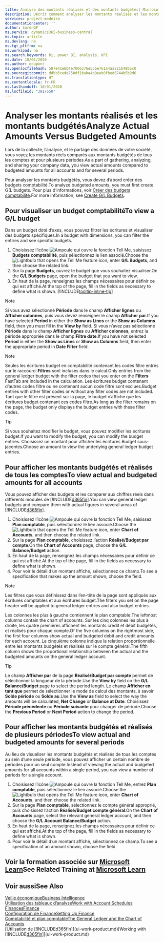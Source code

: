 ```yaml
---
title: Analyse des montants réalisés et des montants budgétés| Microsoft Docs
description: Décrit comment analyser les montants réalisés et les montants budgétés.
services: project-madeira
documentationcenter: ''
author: SorenGP
ms.service: dynamics365-business-central
ms.topic: article
ms.devlang: na
ms.tgt_pltfrm: na
ms.workload: na
ms.search.keywords: bi, power BI, analysis, KPI
ms.date: 10/01/2020
ms.author: edupont
ms.openlocfilehash: 587e41ebb4e700b376e555e761a4aa221b49b6c0
ms.sourcegitcommit: ddbb5cede750df1baba4b3eab8fbed6744b5b9d6
ms.translationtype: HT
ms.contentlocale: fr-FR
ms.lasthandoff: 10/01/2020
ms.locfileid: "3917650"
---
```

# <a name="analyze-actual-amounts-versus-budgeted-amounts"></a><span data-ttu-id="7f902-103">Analyser les montants réalisés et les montants budgétés</span><span class="sxs-lookup"><span data-stu-id="7f902-103">Analyze Actual Amounts Versus Budgeted Amounts</span></span>
<span data-ttu-id="7f902-104">Lors de la collecte, l’analyse, et le partage des données de votre société, vous voyez les montants réels comparés aux montants budgétés de tous les comptes et pour plusieurs périodes.</span><span class="sxs-lookup"><span data-stu-id="7f902-104">As a part of gathering, analyzing, and sharing your company data, you view actual amounts compared to budgeted amounts for all accounts and for several periods.</span></span>

<span data-ttu-id="7f902-105">Pour analyser les montants budgétés, vous devez d’abord créer des budgets comptabilité.</span><span class="sxs-lookup"><span data-stu-id="7f902-105">To analyze budgeted amounts, you must first create G(L budgets.</span></span> <span data-ttu-id="7f902-106">Pour plus d’informations, voir [Créer des budgets comptabilité](finance-how-create-budgets.md).</span><span class="sxs-lookup"><span data-stu-id="7f902-106">For more information, see [Create G/L Budgets](finance-how-create-budgets.md).</span></span>

## <a name="to-view-a-gl-budget"></a><span data-ttu-id="7f902-107">Pour visualiser un budget comptabilité</span><span class="sxs-lookup"><span data-stu-id="7f902-107">To view a G/L budget</span></span>
<span data-ttu-id="7f902-108">Dans un budget doté d’axes, vous pouvez filtrer les écritures et visualiser des budgets spécifiques.</span><span class="sxs-lookup"><span data-stu-id="7f902-108">In a budget with dimensions, you can filter the entries and see specific budgets.</span></span>

1. <span data-ttu-id="7f902-109">Choisissez l’icône ![Ampoule qui ouvre la fonction Tell Me](media/ui-search/search_small.png "Dites-moi ce que vous voulez faire"), saisissez **Budgets comptabilité**, puis sélectionnez le lien associé.</span><span class="sxs-lookup"><span data-stu-id="7f902-109">Choose the ![Lightbulb that opens the Tell Me feature](media/ui-search/search_small.png "Tell me what you want to do") icon, enter **G/L Budgets**, and then choose the related link.</span></span>
2. <span data-ttu-id="7f902-110">Sur la page **Budgets**, ouvrez le budget que vous souhaitez visualiser.</span><span class="sxs-lookup"><span data-stu-id="7f902-110">On the **G/L Budgets** page, open the budget that you want to view.</span></span>  
3. <span data-ttu-id="7f902-111">En haut de la page, renseignez les champs nécessaires pour définir ce qui est affiché.</span><span class="sxs-lookup"><span data-stu-id="7f902-111">At the top of the page, fill in the fields as necessary to define what is shown.</span></span> [!INCLUDE[tooltip-inline-tip](includes/tooltip-inline-tip_md.md)]

> [!NOTE]  
>   <span data-ttu-id="7f902-112">Si vous avez sélectionné **Période** dans le champ **Afficher lignes** ou **Afficher colonnes**, puis vous devez renseigner le champ **Afficher par**.</span><span class="sxs-lookup"><span data-stu-id="7f902-112">If you have selected **Period** in either the **Show as Lines** or the **Show as Columns** field, then you must fill in the **View by** field.</span></span> <span data-ttu-id="7f902-113">Si vous n’avez pas sélectionné **Période** dans le champ **Afficher lignes** ou **Afficher colonnes**, entrez la période appropriée dans le champ **Filtre date**.</span><span class="sxs-lookup"><span data-stu-id="7f902-113">If you have not selected **Period** in either the **Show as Lines** or **Show as Columns** field, then enter the appropriate period in **Date Filter** field.</span></span>  

> [!NOTE]  
>   <span data-ttu-id="7f902-114">Seules les écritures budget en comptabilité contenant les codes filtre entrés sur le raccourci **Filtres** sont incluses dans le calcul.</span><span class="sxs-lookup"><span data-stu-id="7f902-114">Only entries from the general ledger budget with the filter codes that you enter on the **Filters** FastTab are included in the calculation.</span></span> <span data-ttu-id="7f902-115">Les écritures budget contenant d’autres codes filtre ou ne contenant aucun code filtre sont exclues.</span><span class="sxs-lookup"><span data-stu-id="7f902-115">Budget entries with other filter codes or without any filter codes are not included.</span></span> <span data-ttu-id="7f902-116">Tant que le filtre est présent sur la page, le budget n’affiche que les écritures budget contenant ces codes filtre.</span><span class="sxs-lookup"><span data-stu-id="7f902-116">As long as the filter remains on the page, the budget only displays the budget entries with these filter codes.</span></span>  

> [!TIP]  
>   <span data-ttu-id="7f902-117">Si vous souhaitez modifier le budget, vous pouvez modifier les écritures budget.</span><span class="sxs-lookup"><span data-stu-id="7f902-117">If you want to modify the budget, you can modify the budget entries.</span></span> <span data-ttu-id="7f902-118">Choisissez un montant pour afficher les écritures Budget sous-jacentes.</span><span class="sxs-lookup"><span data-stu-id="7f902-118">Choose an amount to view the underlying general ledger budget entries.</span></span>

## <a name="to-view-actual-and-budgeted-amounts-for-all-accounts"></a><span data-ttu-id="7f902-119">Pour afficher les montants budgétés et réalisés de tous les comptes</span><span class="sxs-lookup"><span data-stu-id="7f902-119">To view actual and budgeted amounts for all accounts</span></span>  
<span data-ttu-id="7f902-120">Vous pouvez afficher des budgets et les comparer aux chiffres réels dans différents modules de [!INCLUDE[d365fin](includes/d365fin_md.md)].</span><span class="sxs-lookup"><span data-stu-id="7f902-120">You can view general ledger budgets and compare them with actual figures in several areas of [!INCLUDE[d365fin](includes/d365fin_md.md)].</span></span>

1. <span data-ttu-id="7f902-121">Choisissez l’icône ![Ampoule qui ouvre la fonction Tell Me](media/ui-search/search_small.png "Dites-moi ce que vous voulez faire"), saisissez **Plan comptable**, puis sélectionnez le lien associé.</span><span class="sxs-lookup"><span data-stu-id="7f902-121">Choose the ![Lightbulb that opens the Tell Me feature](media/ui-search/search_small.png "Tell me what you want to do") icon, enter **Chart of Accounts**, and then choose the related link.</span></span>  
2. <span data-ttu-id="7f902-122">Sur la page **Plan comptable**, choisissez l’action **Réalisé/Budget par compte**.</span><span class="sxs-lookup"><span data-stu-id="7f902-122">On the **Chart of Accounts** page, choose the **G/L Balance/Budget** action.</span></span>
3. <span data-ttu-id="7f902-123">En haut de la page, renseignez les champs nécessaires pour définir ce qui est affiché.</span><span class="sxs-lookup"><span data-stu-id="7f902-123">At the top of the page, fill in the fields as necessary to define what is shown.</span></span>  
4. <span data-ttu-id="7f902-124">Pour voir le détail d’un montant affiché, sélectionnez ce champ.</span><span class="sxs-lookup"><span data-stu-id="7f902-124">To see a specification that makes up the amount shown, choose the field.</span></span>  

> [!NOTE]  
>   <span data-ttu-id="7f902-125">Les filtres que vous définissez dans l’en-tête de la page sont appliqués aux écritures comptables et aux écritures budget.</span><span class="sxs-lookup"><span data-stu-id="7f902-125">The filters you set on the page header will be applied to general ledger entries and also budget entries.</span></span>

<span data-ttu-id="7f902-126">Les colonnes les plus à gauche contiennent le plan comptable.</span><span class="sxs-lookup"><span data-stu-id="7f902-126">The leftmost columns contain the chart of accounts.</span></span> <span data-ttu-id="7f902-127">Sur les cinq colonnes les plus à droite, les quatre premières affichent les montants crédit et débit budgétés, et réalisés pour chaque compte.</span><span class="sxs-lookup"><span data-stu-id="7f902-127">Of the five columns on the rightmost side, the first four columns show actual and budgeted debit and credit amounts for each account.</span></span> <span data-ttu-id="7f902-128">La cinquième colonne indique la relation proportionnelle entre les montants budgétés et réalisés sur le compte général.</span><span class="sxs-lookup"><span data-stu-id="7f902-128">The fifth column shows the proportional relationship between the actual and the budgeted amounts on the general ledger account.</span></span>  

> [!TIP]  
>   <span data-ttu-id="7f902-129">Le champ **Afficher par** de la page **Réalisé/Budget par compte** permet de sélectionner la longueur de la période.</span><span class="sxs-lookup"><span data-stu-id="7f902-129">Use the **View by** field on the **G/L Balance/Budget** page to select the period length.</span></span> <span data-ttu-id="7f902-130">Le champ **Afficher en tant que** permet de sélectionner le mode de calcul des montants, à savoir **Solde période** ou **Solde au**.</span><span class="sxs-lookup"><span data-stu-id="7f902-130">Use the **View as** field to select the way the amounts will be calculated, **Net Change** or **Balance at Date**.</span></span> <span data-ttu-id="7f902-131">Choisissez **Période précédente** ou **Période suivante** pour changer de période.</span><span class="sxs-lookup"><span data-stu-id="7f902-131">Choose the **Previous Period** or **Next Period** action to change the period.</span></span>  

## <a name="to-view-actual-and-budgeted-amounts-for-several-periods"></a><span data-ttu-id="7f902-132">Pour afficher les montants budgétés et réalisés de plusieurs périodes</span><span class="sxs-lookup"><span data-stu-id="7f902-132">To view actual and budgeted amounts for several periods</span></span>  
<span data-ttu-id="7f902-133">Au lieu de visualiser les montants budgétés et réalisés de tous les comptes au sein d’une seule période, vous pouvez afficher un certain nombre de périodes pour un seul compte.</span><span class="sxs-lookup"><span data-stu-id="7f902-133">Instead of viewing the actual and budgeted amounts for all accounts within a single period, you can view a number of periods for a single account.</span></span>  

1. <span data-ttu-id="7f902-134">Choisissez l’icône ![Ampoule qui ouvre la fonction Tell Me](media/ui-search/search_small.png "Dites-moi ce que vous voulez faire"), entrez **Plan comptable**, puis sélectionnez le lien associé.</span><span class="sxs-lookup"><span data-stu-id="7f902-134">Choose the ![Lightbulb that opens the Tell Me feature](media/ui-search/search_small.png "Tell me what you want to do") icon, enter **Chart of Accounts**, and then choose the related link.</span></span>  
2. <span data-ttu-id="7f902-135">Sur la page **Plan comptable**, sélectionnez le compte général approprié, puis choisissez l’action **Réalisé/Budget compte général**.</span><span class="sxs-lookup"><span data-stu-id="7f902-135">On the **Chart of Accounts** page, select the relevant general ledger account, and then choose the **G/L Account Balance/Budget** action.</span></span>  
3. <span data-ttu-id="7f902-136">En haut de la page, renseignez les champs nécessaires pour définir ce qui est affiché.</span><span class="sxs-lookup"><span data-stu-id="7f902-136">At the top of the page, fill in the fields as necessary to define what is shown.</span></span>   
4. <span data-ttu-id="7f902-137">Pour voir le détail d’un montant affiché, sélectionnez ce champ.</span><span class="sxs-lookup"><span data-stu-id="7f902-137">To see a specification of an amount shown, choose the field.</span></span>  

## <a name="see-related-training-at-microsoft-learn"></a><span data-ttu-id="7f902-138">Voir la formation associée sur [Microsoft Learn](/learn/modules/budgets-exchange-rates-dynamics-365-business-central/index)</span><span class="sxs-lookup"><span data-stu-id="7f902-138">See Related Training at [Microsoft Learn](/learn/modules/budgets-exchange-rates-dynamics-365-business-central/index)</span></span>

## <a name="see-also"></a><span data-ttu-id="7f902-139">Voir aussi</span><span class="sxs-lookup"><span data-stu-id="7f902-139">See Also</span></span>
[<span data-ttu-id="7f902-140">Veille économique</span><span class="sxs-lookup"><span data-stu-id="7f902-140">Business Intelligence</span></span>](bi.md)  
[<span data-ttu-id="7f902-141">Utilisation des tableaux d’analyse</span><span class="sxs-lookup"><span data-stu-id="7f902-141">Work with Account Schedules</span></span>](bi-how-work-account-schedule.md)  
[<span data-ttu-id="7f902-142">Finances</span><span class="sxs-lookup"><span data-stu-id="7f902-142">Finance</span></span>](finance.md)  
[<span data-ttu-id="7f902-143">Configuration de Finance</span><span class="sxs-lookup"><span data-stu-id="7f902-143">Setting Up Finance</span></span>](finance-setup-finance.md)  
[<span data-ttu-id="7f902-144">Comptabilité et plan comptable</span><span class="sxs-lookup"><span data-stu-id="7f902-144">The General Ledger and the Chart of Accounts</span></span>](finance-general-ledger.md)  
<span data-ttu-id="7f902-145">[Utilisation de [!INCLUDE[d365fin](includes/d365fin_md.md)]](ui-work-product.md)</span><span class="sxs-lookup"><span data-stu-id="7f902-145">[Working with [!INCLUDE[d365fin](includes/d365fin_md.md)]](ui-work-product.md)</span></span>  
